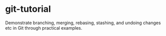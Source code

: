 # git-tutorial
Demonstrate branching, merging, rebasing, stashing, and undoing changes etc in Git through practical examples.
